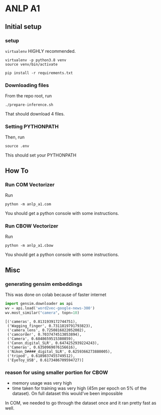 # ANLP A1

## Initial setup
### setup
`virtualenv` HIGHLY recommended.
```
virtualenv -p python3.8 venv
source venv/bin/activate

pip install -r requirements.txt
```

### Downloading files
From the repo root, run 
```
./prepare-inference.sh
```
That should download 4 files.

### Setting PYTHONPATH
Then, run
```
source .env
```
This should set your PYTHONPATH

## How To
### Run COM Vectorizer
Run
```
python -m anlp_a1.com
```

You should get a python console with some instructions.

### Run CBOW Vectorizer
Run
```
python -m anlp_a1.cbow
```

You should get a python console with some instructions.

## Misc
### generating gensim embeddings
This was done on colab because of faster internet
```python
import gensim.downloader as api
wv = api.load('word2vec-google-news-300')
wv.most_similar("camera", topn=10)
```

```
[('cameras', 0.8131939172744751),
 ('Wagging_finger', 0.7311819791793823),
 ('camera_lens', 0.7250816822052002),
 ('camcorder', 0.7037474513053894),
 ('Camera', 0.6848659515380859),
 ('Canon_digital_SLR', 0.6474252939224243),
 ('Cameras', 0.6350969076156616),
 ('Nikon_D####_digital_SLR', 0.6259366273880005),
 ('tripod', 0.6189837455749512),
 ('EyeToy_USB', 0.6173486709594727)]
```

### reason for using smaller portion for CBOW
 - memory usage was very high
 - time taken for training was very high (45m per epoch on 5% of the dataset). On full dataset this would've been impossible

In COM, we needed to go through the dataset once and it ran pretty fast as well.
